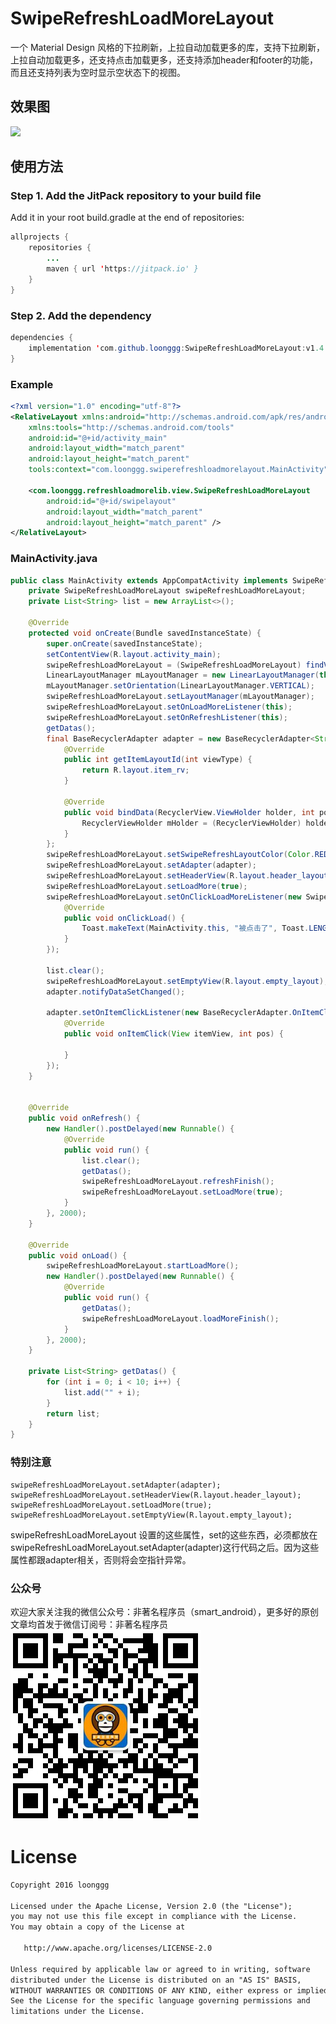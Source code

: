 # SwipeRefreshLoadMoreLayout
一个 Material Design 风格的下拉刷新，上拉自动加载更多的库，支持下拉刷新，上拉自动加载更多，还支持点击加载更多，还支持添加header和footer的功能，而且还支持列表为空时显示空状态下的视图。

## 效果图
![](https://raw.githubusercontent.com/loonggg/SwipeRefreshLoadMoreLayout/master/image/ssd.gif)

## 使用方法
### Step 1. Add the JitPack repository to your build file 
Add it in your root build.gradle at the end of repositories:
```java
allprojects {
	repositories {
		...
		maven { url 'https://jitpack.io' }
	}
}
```

### Step 2. Add the dependency
```java
dependencies {
	implementation 'com.github.loonggg:SwipeRefreshLoadMoreLayout:v1.4'
}
```

### Example
```xml
<?xml version="1.0" encoding="utf-8"?>
<RelativeLayout xmlns:android="http://schemas.android.com/apk/res/android"
    xmlns:tools="http://schemas.android.com/tools"
    android:id="@+id/activity_main"
    android:layout_width="match_parent"
    android:layout_height="match_parent"
    tools:context="com.loonggg.swiperefreshloadmorelayout.MainActivity">

    <com.loonggg.refreshloadmorelib.view.SwipeRefreshLoadMoreLayout
        android:id="@+id/swipelayout"
        android:layout_width="match_parent"
        android:layout_height="match_parent" />
</RelativeLayout>
```

### MainActivity.java
```java
public class MainActivity extends AppCompatActivity implements SwipeRefreshLoadMoreLayout.OnRefreshListener, SwipeRefreshLoadMoreLayout.OnLoadMoreListener {
    private SwipeRefreshLoadMoreLayout swipeRefreshLoadMoreLayout;
    private List<String> list = new ArrayList<>();

    @Override
    protected void onCreate(Bundle savedInstanceState) {
        super.onCreate(savedInstanceState);
        setContentView(R.layout.activity_main);
        swipeRefreshLoadMoreLayout = (SwipeRefreshLoadMoreLayout) findViewById(R.id.swipelayout);
        LinearLayoutManager mLayoutManager = new LinearLayoutManager(this);
        mLayoutManager.setOrientation(LinearLayoutManager.VERTICAL);
        swipeRefreshLoadMoreLayout.setLayoutManager(mLayoutManager);
        swipeRefreshLoadMoreLayout.setOnLoadMoreListener(this);
        swipeRefreshLoadMoreLayout.setOnRefreshListener(this);
        getDatas();
        final BaseRecyclerAdapter adapter = new BaseRecyclerAdapter<String>(this, list) {
            @Override
            public int getItemLayoutId(int viewType) {
                return R.layout.item_rv;
            }

            @Override
            public void bindData(RecyclerView.ViewHolder holder, int position, String item) {
                RecyclerViewHolder mHolder = (RecyclerViewHolder) holder;
            }
        };
        swipeRefreshLoadMoreLayout.setSwipeRefreshLayoutColor(Color.RED, Color.BLUE, Color.GREEN);
        swipeRefreshLoadMoreLayout.setAdapter(adapter);
        swipeRefreshLoadMoreLayout.setHeaderView(R.layout.header_layout);
        swipeRefreshLoadMoreLayout.setLoadMore(true);
        swipeRefreshLoadMoreLayout.setOnClickLoadMoreListener(new SwipeRefreshLoadMoreLayout.OnClickLoadMoreListener() {
            @Override
            public void onClickLoad() {
                Toast.makeText(MainActivity.this, "被点击了", Toast.LENGTH_SHORT).show();
            }
        });

        list.clear();
        swipeRefreshLoadMoreLayout.setEmptyView(R.layout.empty_layout);
        adapter.notifyDataSetChanged();

        adapter.setOnItemClickListener(new BaseRecyclerAdapter.OnItemClickListener() {
            @Override
            public void onItemClick(View itemView, int pos) {

            }
        });
    }


    @Override
    public void onRefresh() {
        new Handler().postDelayed(new Runnable() {
            @Override
            public void run() {
                list.clear();
                getDatas();
                swipeRefreshLoadMoreLayout.refreshFinish();
                swipeRefreshLoadMoreLayout.setLoadMore(true);
            }
        }, 2000);
    }

    @Override
    public void onLoad() {
        swipeRefreshLoadMoreLayout.startLoadMore();
        new Handler().postDelayed(new Runnable() {
            @Override
            public void run() {
                getDatas();
                swipeRefreshLoadMoreLayout.loadMoreFinish();
            }
        }, 2000);
    }

    private List<String> getDatas() {
        for (int i = 0; i < 10; i++) {
            list.add("" + i);
        }
        return list;
    }
}
```

### 特别注意
```
swipeRefreshLoadMoreLayout.setAdapter(adapter);
swipeRefreshLoadMoreLayout.setHeaderView(R.layout.header_layout);
swipeRefreshLoadMoreLayout.setLoadMore(true);
swipeRefreshLoadMoreLayout.setEmptyView(R.layout.empty_layout);
```
swipeRefreshLoadMoreLayout 设置的这些属性，set的这些东西，必须都放在swipeRefreshLoadMoreLayout.setAdapter(adapter)这行代码之后。因为这些属性都跟adapter相关，否则将会空指针异常。

### 公众号
欢迎大家关注我的微信公众号：非著名程序员（smart_android），更多好的原创文章均首发于微信订阅号：非著名程序员
![](https://raw.githubusercontent.com/loonggg/BlogImages/master/%E5%85%AC%E4%BC%97%E5%8F%B7%E4%BA%8C%E7%BB%B4%E7%A0%81/erweima.jpg)

# License
```xml
Copyright 2016 loonggg

Licensed under the Apache License, Version 2.0 (the "License");
you may not use this file except in compliance with the License.
You may obtain a copy of the License at

   http://www.apache.org/licenses/LICENSE-2.0

Unless required by applicable law or agreed to in writing, software
distributed under the License is distributed on an "AS IS" BASIS,
WITHOUT WARRANTIES OR CONDITIONS OF ANY KIND, either express or implied.
See the License for the specific language governing permissions and
limitations under the License.
```


